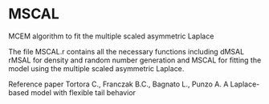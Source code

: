 # MSCAL
MCEM algorithm to fit the multiple scaled asymmetric Laplace

The file MSCAL.r contains all the necessary functions including 
dMSAL rMSAL for density and random number generation and
MSCAL for fitting the model using the multiple scaled asymmetric Laplace.

Reference paper
Tortora C., Franczak B.C., Bagnato L., Punzo A.
A Laplace-based model with flexible tail behavior



